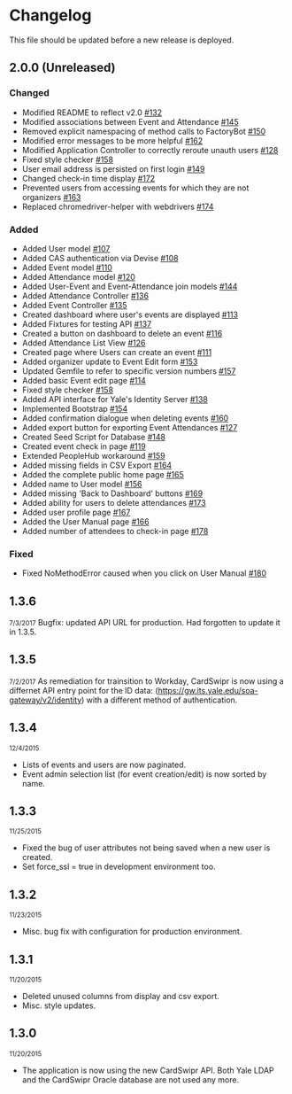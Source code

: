# Changelog

This file should be updated before a new release is deployed.

## 2.0.0 (Unreleased)
### Changed
* Modified README to reflect v2.0 [#132](https://gitlab.com/yale-sdmp/cardswipr/issues/132)
* Modified associations between Event and Attendance [#145](https://gitlab.com/yale-sdmp/cardswipr/issues/145)
* Removed explicit namespacing of method calls to FactoryBot [#150](https://gitlab.com/yale-sdmp/cardswipr/issues/150)
* Modified error messages to be more helpful [#162](https://gitlab.com/yale-sdmp/cardswipr/issues/162)
* Modified Application Controller to correctly reroute unauth users [#128](https://gitlab.com/yale-sdmp/cardswipr/issues/128)
* Fixed style checker [#158](https://gitlab.com/yale-sdmp/cardswipr/issues/158)
* User email address is persisted on first login [#149](https://gitlab.com/yale-sdmp/cardswipr/issues/149)
* Changed check-in time display [#172](https://gitlab.com/yale-sdmp/cardswipr/issues/172)
* Prevented users from accessing events for which they are not organizers [#163](https://gitlab.com/yale-sdmp/cardswipr/issues/163)
* Replaced chromedriver-helper with webdrivers [#174](https://gitlab.com/yale-sdmp/cardswipr/issues/174)

### Added
* Added User model [#107](https://gitlab.com/yale-sdmp/cardswipr/issues/107)
* Added CAS authentication via Devise [#108](https://gitlab.com/yale-sdmp/cardswipr/issues/108)
* Added Event model [#110](https://gitlab.com/yale-sdmp/cardswipr/issues/110)
* Added Attendance model [#120](https://gitlab.com/yale-sdmp/cardswipr/issues/120)
* Added User-Event and Event-Attendance join models [#144](https://gitlab.com/yale-sdmp/cardswipr/issues/144)
* Added Attendance Controller [#136](https://gitlab.com/yale-sdmp/cardswipr/issues/136)
* Added Event Controller [#135](https://gitlab.com/yale-sdmp/cardswipr/issues/135)
* Created dashboard where user's events are displayed [#113](https://gitlab.com/yale-sdmp/cardswipr/issues/113)
* Added Fixtures for testing API [#137](https://gitlab.com/yale-sdmp/cardswipr/issues/137)
* Created a button on dashboard to delete an event [#116](https://gitlab.com/yale-sdmp/cardswipr/issues/116)
* Added Attendance List View [#126](https://gitlab.com/yale-sdmp/cardswipr/issues/126)
* Created page where Users can create an event [#111](https://gitlab.com/yale-sdmp/cardswipr/issues/111)
* Added organizer update to Event Edit form [#153](https://gitlab.com/yale-sdmp/cardswipr/issues/153)
* Updated Gemfile to refer to specific version numbers [#157](https://gitlab.com/yale-sdmp/cardswipr/issues/157)
* Added basic Event edit page [#114](https://gitlab.com/yale-sdmp/cardswipr/issues/114)
* Fixed style checker [#158](https://gitlab.com/yale-sdmp/cardswipr/issues/158)
* Added API interface for Yale's Identity Server [#138](https://gitlab.com/yale-sdmp/cardswipr/issues/138)
* Implemented Bootstrap [#154](https://gitlab.com/yale-sdmp/cardswipr/issues/154)
* Added confirmation dialogue when deleting events [#160](https://gitlab.com/yale-sdmp/cardswipr/issues/160)
* Added export button for exporting Event Attendances [#127](https://gitlab.com/yale-sdmp/cardswipr/issues/127)
* Created Seed Script for Database [#148](https://gitlab.com/yale-sdmp/cardswipr/issues/148)
* Created event check in page [#119](https://gitlab.com/yale-sdmp/cardswipr/issues/119)
* Extended PeopleHub workaround [#159](https://gitlab.com/yale-sdmp/cardswipr/issues/159)
* Added missing fields in CSV Export [#164](https://gitlab.com/yale-sdmp/cardswipr/issues/164)
* Added the complete public home page [#165](https://gitlab.com/yale-sdmp/cardswipr/issues/165)
* Added name to User model [#156](https://gitlab.com/yale-sdmp/cardswipr/issues/156)
* Added missing 'Back to Dashboard' buttons [#169](https://gitlab.com/yale-sdmp/cardswipr/issues/169)
* Added ability for users to delete attendances [#173](https://gitlab.com/yale-sdmp/cardswipr/issues/173)
* Added user profile page [#167](https://gitlab.com/yale-sdmp/cardswipr/issues/167)
* Added the User Manual page [#166](https://gitlab.com/yale-sdmp/cardswipr/issues/166)
* Added number of attendees to check-in page [#178](https://gitlab.com/yale-sdmp/cardswipr/issues/178)

### Fixed
* Fixed NoMethodError caused when you click on User Manual [#180](https://gitlab.com/yale-sdmp/cardswipr/issues/180)

## 1.3.6
<small>7/3/2017</small>
Bugfix: updated API URL for production. Had forgotten to update it in 1.3.5.

## 1.3.5
<small>7/2/2017</small>
As remediation for trainsition to Workday, CardSwipr is now using a differnet API entry point for the ID data: (https://gw.its.yale.edu/soa-gateway/v2/identity) with a different method of authentication.

## 1.3.4
<small>12/4/2015</small>

* Lists of events and users are now paginated.
* Event admin selection list (for event creation/edit) is now sorted by name.

## 1.3.3
<small>11/25/2015</small>

* Fixed the bug of user attributes not being saved when a new user is created.
* Set force_ssl = true in development environment too.

## 1.3.2
<small>11/23/2015</small>

* Misc. bug fix with configuration for production environment.

## 1.3.1
<small>11/20/2015</small>

* Deleted unused columns from display and csv export.
* Misc. style updates.

## 1.3.0
<small>11/20/2015</small>

* The application is now using the new CardSwipr API. Both Yale LDAP and the CardSwipr Oracle database are not used any more.
